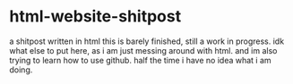 # html-website-shitpost
a shitpost written in html
this is barely finished, still a work in progress. 
idk what else to put here, as i am just messing around with html.
and im also trying to learn how to use github.
half the time i have no idea what i am doing.
